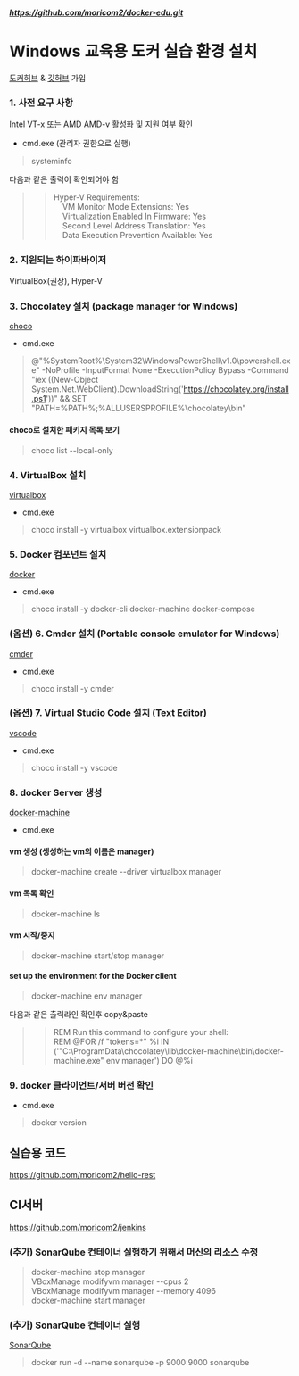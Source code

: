 ##### https://github.com/moricom2/docker-edu.git #####
Windows 교육용 도커 실습 환경 설치
=====================

[도커허브](https://hub.docker.com/) & [깃허브](https://github.com/) 가입

### 1. 사전 요구 사항
Intel VT-x 또는 AMD AMD-v 활성화 및 지원 여부 확인

- cmd.exe (관리자 권한으로 실행)
> systeminfo  

다음과 같은 출력이 확인되어야 함  

>> Hyper-V Requirements:  
>> &nbsp;&nbsp;&nbsp;&nbsp;VM Monitor Mode Extensions: Yes  
>> &nbsp;&nbsp;&nbsp;&nbsp;Virtualization Enabled In Firmware: Yes  
>> &nbsp;&nbsp;&nbsp;&nbsp;Second Level Address Translation: Yes  
>> &nbsp;&nbsp;&nbsp;&nbsp;Data Execution Prevention Available: Yes 


### 2. 지원되는 하이파바이저
VirtualBox(권장), Hyper-V


### 3. Chocolatey 설치 (package manager for Windows)
[choco](https://chocolatey.org/)

- cmd.exe 
> @"%SystemRoot%\System32\WindowsPowerShell\v1.0\powershell.exe" -NoProfile -InputFormat None -ExecutionPolicy Bypass -Command "iex ((New-Object System.Net.WebClient).DownloadString('https://chocolatey.org/install.ps1'))" && SET "PATH=%PATH%;%ALLUSERSPROFILE%\chocolatey\bin"
#### choco로 설치한 패키지 목록 보기
> choco list --local-only


### 4. VirtualBox 설치
[virtualbox](https://www.virtualbox.org/)
- cmd.exe
> choco install -y virtualbox virtualbox.extensionpack


### 5. Docker 컴포넌트 설치
[docker](https://www.docker.com/)
- cmd.exe
> choco install -y docker-cli docker-machine docker-compose


### (옵션) 6. Cmder 설치 (Portable console emulator for Windows)
[cmder](https://cmder.net/)
- cmd.exe
> choco install -y cmder


### (옵션) 7. Virtual Studio Code 설치 (Text Editor)
[vscode](https://code.visualstudio.com)
- cmd.exe
> choco install -y vscode


### 8. docker Server 생성
[docker-machine](https://docs.docker.com/machine/reference/)
- cmd.exe
#### vm 생성 (생성하는 vm의 이름은 manager)
> docker-machine create --driver virtualbox manager
#### vm 목록 확인
> docker-machine ls
#### vm 시작/중지
> docker-machine start/stop manager
#### set up the environment for the Docker client
> docker-machine env manager

다음과 같은 출력라인 확인후 copy&paste

>> REM Run this command to configure your shell:  
>> REM     @FOR /f "tokens=*" %i IN ('"C:\ProgramData\chocolatey\lib\docker-machine\bin\docker-machine.exe" env manager') DO @%i  


### 9. docker 클라이언트/서버 버전 확인
- cmd.exe
> docker version


## 실습용 코드 ## 
https://github.com/moricom2/hello-rest  

## CI서버 ## 
https://github.com/moricom2/jenkins  

### (추가) SonarQube 컨테이너 실행하기 위해서 머신의 리소스 수정 ###
> docker-machine stop manager  
> VBoxManage modifyvm manager --cpus 2  
> VBoxManage modifyvm manager --memory 4096  
> docker-machine start manager  
### (추가) SonarQube 컨테이너 실행 ###
[SonarQube](https://hub.docker.com/_/sonarqube)  
> docker run -d --name sonarqube -p 9000:9000 sonarqube  
